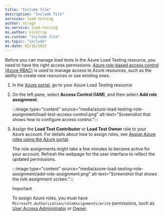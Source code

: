 ```yaml
---
title: "Include file"
description: "Include file"
services: load-testing
author: ntrogh
ms.service: load-testing
ms.author: nicktrog
ms.custom: "include file"
ms.topic: "include"
ms.date: 02/15/2022
---
```


Before you can manage load tests in the Azure Load Testing resource, you need to have the right access permissions. [Azure role-based access control (Azure RBAC)](../articles/role-based-access-control/overview.md) is used to manage access to Azure resources, such as the ability to create new resources or use existing ones.

1. In the [Azure portal](https://portal.azure.com), go to your Azure Load Testing resource.

1. On the left pane, select **Access Control (IAM)**, and then select **Add role assignment**.

    :::image type="content" source="media/azure-load-testing-role-assignment/load-test-access-control.png" alt-text="Screenshot that shows how to configure access control.":::

1. Assign the **Load Test Contributor** or **Load Test Owner** role to your Azure account. For details about how to assign roles, see [Assign Azure roles using the Azure portal](../articles/role-based-access-control/role-assignments-portal.md).

    The role assignments might take a few minutes to become active for your account. Refresh the webpage for the user interface to reflect the updated permissions.

    :::image type="content" source="media/azure-load-testing-role-assignment/add-role-assignment.png" alt-text="Screenshot that shows the role assignment screen.":::

    > [!IMPORTANT]
    > To assign Azure roles, you must have `Microsoft.Authorization/roleAssignments/write` permissions, such as [User Access Administrator](../articles/role-based-access-control/built-in-roles.md#user-access-administrator) or [Owner](../articles/role-based-access-control/built-in-roles.md#owner).